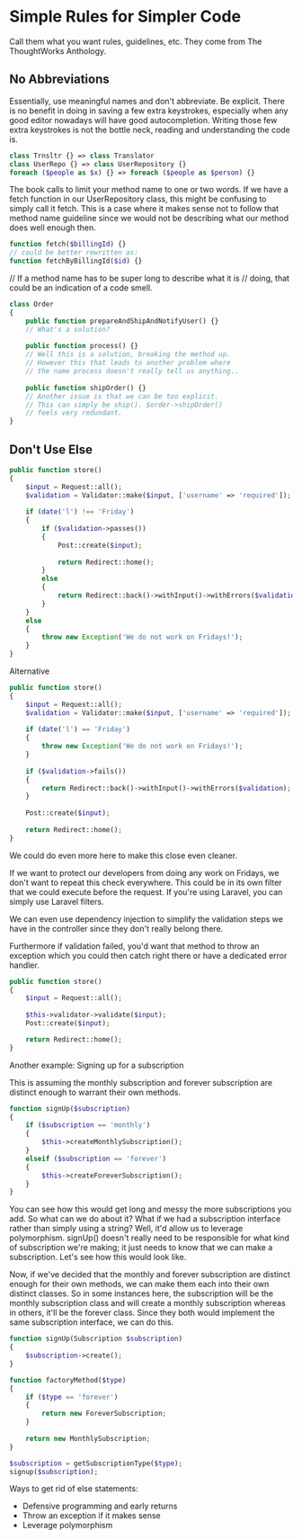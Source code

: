# Simple Rules for Simpler Code

Call them what you want rules, guidelines, etc.
They come from The ThoughtWorks Anthology.

## No Abbreviations

Essentially, use meaningful names and don't abbreviate. Be explicit. There is no benefit in doing in saving a few extra keystrokes, especially when any good editor nowadays will have good autocompletion. Writing those few extra keystrokes is not the bottle neck, reading and understanding the code is.

```php
class Trnsltr {} => class Translator
class UserRepo {} => class UserRepository {}
foreach ($people as $x) {} => foreach ($people as $person) {}
```

The book calls to limit your method name to one or two
words. If we have a fetch function in our UserRepository class,
this might be confusing to simply call it fetch. This is a case 
where it makes sense not to follow that method name guideline since 
we would not be describing what our method does well enough then.
```php 
function fetch($billingId) {} 
// could be better rewritten as:
function fetchByBillingId($id) {}
```

// If a method name has to be super long to describe what it is 
// doing, that could be an indication of a code smell.
```php
class Order 
{
    public function prepareAndShipAndNotifyUser() {}
    // What's a solution?
    
    public function process() {}
    // Well this is a solution, breaking the method up.
    // However this that leads to another problem where 
    // the name process doesn't really tell us anything..
    
    public function shipOrder() {}
    // Another issue is that we can be too explicit. 
    // This can simply be ship(). $order->shipOrder() 
    // feels very redundant. 
}
```

## Don't Use Else

```php
public function store()
{
    $input = Request::all();
    $validation = Validator::make($input, ['username' => 'required']);
    
    if (date('l') !== 'Friday')
    {
        if ($validation->passes())
        {
            Post::create($input);
            
            return Redirect::home();
        }
        else
        {
            return Redirect::back()->withInput()->withErrors($validation);
        }
    }
    else
    {
        throw new Exception('We do not work on Fridays!');
    }
}
```

Alternative
```php
public function store()
{
    $input = Request::all();
    $validation = Validator::make($input, ['username' => 'required']);
    
    if (date('l') == 'Friday')
    {
        throw new Exception('We do not work on Fridays!');
    }
    
    if ($validation->fails())
    {
        return Redirect::back()->withInput()->withErrors($validation);
    }
    
    Post::create($input);
            
    return Redirect::home();
}
```

We could do even more here to make this close even cleaner.

If we want to protect our developers from doing any work on Fridays,
we don't want to repeat this check everywhere. This could be in its own
filter that we could execute before the request. If you're using
Laravel, you can simply use Laravel filters.

We can even use dependency injection to simplify the validation steps
we have in the controller since they don't really belong there.

Furthermore if validation failed, you'd want that method to throw an exception
which you could then catch right there or have a dedicated error handler.
```php
public function store()
{
    $input = Request::all();
    
    $this->validator->validate($input);
    Post::create($input);

    return Redirect::home();
}
```

Another example: Signing up for a subscription

This is assuming the monthly subscription and forever
subscription are distinct enough to warrant their own methods.
```php
function signUp($subscription)
{
    if ($subscription == 'monthly')
    {
        $this->createMonthlySubscription();
    }
    elseif ($subscription == 'forever')
    {
        $this->createForeverSubscription();
    }
}
```

You can see how this would get long and messy the more subscriptions you add.
So what can we do about it? What if we had a subscription interface rather than
simply using a string? Well, it'd allow us to leverage polymorphism. signUp()
doesn't really need to be responsible for what kind of subscription we're making;
it just needs to know that we can make a subscription. Let's see how this would look like.

Now, if we've decided that the monthly and forever subscription are distinct enough
for their own methods, we can make them each into their own distinct classes. So
in some instances here, the subscription will be the monthly subscription class
and will create a monthly subscription whereas in others, it'll be the forever
class. Since they both would implement the same subscription interface, we can
do this.
```php
function signUp(Subscription $subscription)
{
    $subscription->create();
}

function factoryMethod($type)
{
    if ($type == 'forever')
    {
        return new ForeverSubscription;
    }
    
    return new MonthlySubscription;
}

$subscription = getSubscriptionType($type);
signup($subscription);
```

Ways to get rid of else statements:
  * Defensive programming and early returns
  * Throw an exception if it makes sense
  * Leverage polymorphism





